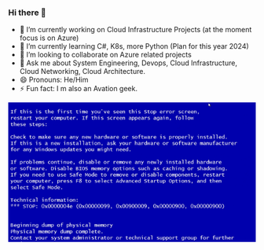 ### Hi there 👋

- 🔭 I’m currently working on Cloud Infrastructure Projects (at the moment focus is on Azure)
- 🌱 I’m currently learning C#, K8s, more Python (Plan for this year 2024)
- 👯 I’m looking to collaborate on Azure related projects
- 💬 Ask me about System Engineering, Devops, Cloud Infrastructure, Cloud Networking, Cloud Architecture. 
- 😄 Pronouns: He/Him
- ⚡ Fun fact: I m also an Avation geek. 

<img src="giphy.gif" alt="Giphy" />

